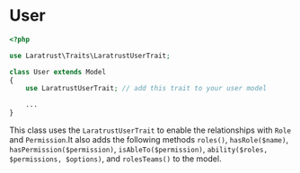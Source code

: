 # User

```php
<?php

use Laratrust\Traits\LaratrustUserTrait;

class User extends Model
{
    use LaratrustUserTrait; // add this trait to your user model

    ...
}
```

This class uses the `LaratrustUserTrait` to enable the relationships with `Role` and `Permission`.It also adds the following methods `roles()`, `hasRole($name)`, `hasPermission($permission)`, `isAbleTo($permission)`, `ability($roles, $permissions, $options)`, and `rolesTeams()` to the model.